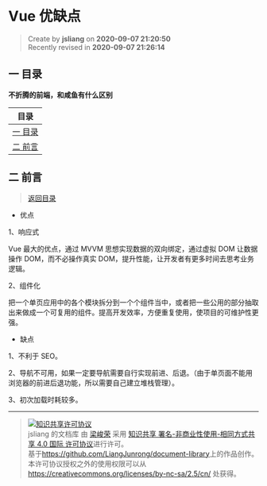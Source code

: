Vue 优缺点
===

> Create by **jsliang** on **2020-09-07 21:20:50**  
> Recently revised in **2020-09-07 21:26:14**

## <a name="chapter-one" id="chapter-one"></a>一 目录

**不折腾的前端，和咸鱼有什么区别**

| 目录 |
| --- |
| [一 目录](#chapter-one) |
| <a name="catalog-chapter-two" id="catalog-chapter-two"></a>[二 前言](#chapter-two) |

## <a name="chapter-two" id="chapter-two"></a>二 前言

> [返回目录](#chapter-one)

* 优点

1、响应式

Vue 最大的优点，通过 MVVM 思想实现数据的双向绑定，通过虚拟 DOM 让数据操作 DOM，而不必操作真实 DOM，提升性能，让开发者有更多时间去思考业务逻辑。

2、组件化

把一个单页应用中的各个模块拆分到一个个组件当中，或者把一些公用的部分抽取出来做成一个可复用的组件。提高开发效率，方便重复使用，使项目的可维护性更强。

* 缺点

1、不利于 SEO。

2、导航不可用，如果一定要导航需要自行实现前进、后退。（由于单页面不能用浏览器的前进后退功能，所以需要自己建立堆栈管理）。

3、初次加载时耗较多。

---

> <a rel="license" href="http://creativecommons.org/licenses/by-nc-sa/4.0/"><img alt="知识共享许可协议" style="border-width:0" src="https://i.creativecommons.org/l/by-nc-sa/4.0/88x31.png" /></a><br /><span xmlns:dct="http://purl.org/dc/terms/" property="dct:title">jsliang 的文档库</span> 由 <a xmlns:cc="http://creativecommons.org/ns#" href="https://github.com/LiangJunrong/document-library" property="cc:attributionName" rel="cc:attributionURL">梁峻荣</a> 采用 <a rel="license" href="http://creativecommons.org/licenses/by-nc-sa/4.0/">知识共享 署名-非商业性使用-相同方式共享 4.0 国际 许可协议</a>进行许可。<br />基于<a xmlns:dct="http://purl.org/dc/terms/" href="https://github.com/LiangJunrong/document-library" rel="dct:source">https://github.com/LiangJunrong/document-library</a>上的作品创作。<br />本许可协议授权之外的使用权限可以从 <a xmlns:cc="http://creativecommons.org/ns#" href="https://creativecommons.org/licenses/by-nc-sa/2.5/cn/" rel="cc:morePermissions">https://creativecommons.org/licenses/by-nc-sa/2.5/cn/</a> 处获得。